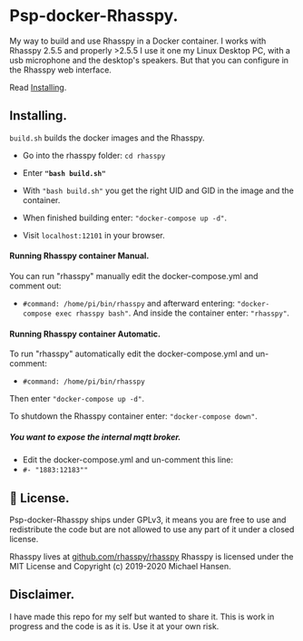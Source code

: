 
# Psp-docker-Rhasspy.

My way to build and use Rhasspy in a Docker container.
I works with Rhasspy 2.5.5 and properly >2.5.5
I use it one my Linux Desktop PC, with a usb microphone and the desktop's speakers.
But that you can configure in the Rhasspy web interface.

Read [Installing](#Installing).

## Installing.
`build.sh` builds the docker images and the Rhasspy.
  - Go into the rhasspy folder: `cd rhasspy`
  - Enter **`"bash build.sh"`**
  - With `"bash build.sh"` you get the right UID and GID in the image and the container.

- When finished building  enter: `"docker-compose up -d"`.
-  Visit `localhost:12101` in your browser.

#### Running Rhasspy container Manual.
You can run "rhasspy" manually edit the docker-compose.yml and comment out:
- `#command: /home/pi/bin/rhasspy`  and afterward entering: `"docker-compose exec rhasspy bash"`.
And inside the container enter: `"rhasspy"`.

#### Running Rhasspy container  Automatic.
To run "rhasspy" automatically edit the docker-compose.yml and un-comment:
- `#command: /home/pi/bin/rhasspy`

Then enter `"docker-compose up -d"`.

To shutdown the Rhasspy container enter: `"docker-compose down"`.

##### You want to expose the internal mqtt broker.
 - Edit the docker-compose.yml and un-comment this line:
- `#- "1883:12183""
`

## 📜 License.
Psp-docker-Rhasspy ships under GPLv3, it means you are free to use and redistribute the code but are not allowed to use any part of it under a closed license.

Rhasspy lives at [github.com/rhasspy/rhasspy](https://github.com/rhasspy/rhasspy)
Rhasspy is licensed under the MIT License and Copyright (c) 2019-2020 Michael Hansen.

## Disclaimer.
I have made this repo for my self but wanted to share it.
 This is work in progress and the code is as it is.
 Use it at your own risk.
